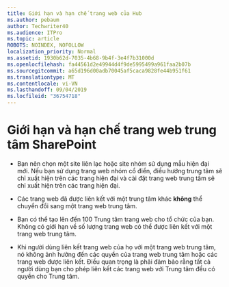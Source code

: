 ```yaml
---
title: Giới hạn và hạn chế trang web của Hub
ms.author: pebaum
author: Techwriter40
ms.audience: ITPro
ms.topic: article
ROBOTS: NOINDEX, NOFOLLOW
localization_priority: Normal
ms.assetid: 1930b62d-7035-4b68-9b4f-3e4f7b31000d
ms.openlocfilehash: fa44561d2e49944d4f9de5995499a961faa2b07b
ms.sourcegitcommit: a65d196d00adb70045af5caca9828fe44b951f61
ms.translationtype: MT
ms.contentlocale: vi-VN
ms.lasthandoff: 09/04/2019
ms.locfileid: "36754718"
---
```

# <a name="sharepoint-hub-site-limits-and-restrictions"></a>Giới hạn và hạn chế trang web trung tâm SharePoint

- Bạn nên chọn một site liên lạc hoặc site nhóm sử dụng mẫu hiện đại mới. Nếu bạn sử dụng trang web nhóm cổ điển, điều hướng trung tâm sẽ chỉ xuất hiện trên các trang hiện đại và cài đặt trang web trung tâm sẽ chỉ xuất hiện trên các trang hiện đại.

- Các trang web đã được liên kết với một trung tâm khác **không** thể chuyển đổi sang một trang web trung tâm.

- Bạn có thể tạo lên đến 100 Trung tâm trang web cho tổ chức của bạn. Không có giới hạn về số lượng trang web có thể được liên kết với một trang web trung tâm.

- Khi người dùng liên kết trang web của họ với một trang web trung tâm, nó không ảnh hưởng đến các quyền của trang web trung tâm hoặc các trang web được liên kết. Điều quan trọng là phải đảm bảo rằng tất cả người dùng bạn cho phép liên kết các trang web với Trung tâm đều có quyền cho Trung tâm.

